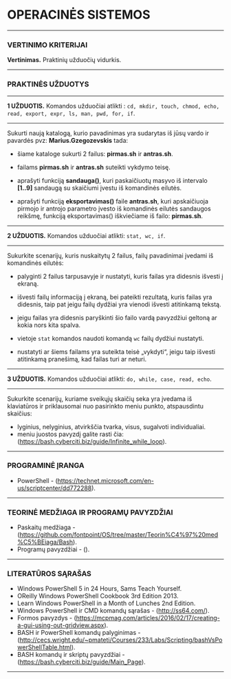 # OPERACINĖS SISTEMOS
___
### VERTINIMO KRITERIJAI

**Vertinimas.** Praktinių užduočių vidurkis.
___

### PRAKTINĖS UŽDUOTYS 
___
**1 UŽDUOTIS.** Komandos užduočiai atlikti : ```cd, mkdir, touch, chmod, echo, read, export, expr, ls, man, pwd, for, if```.
___
Sukurti naują katalogą, kurio pavadinimas yra sudarytas iš jūsų vardo ir pavardės pvz: **Marius.Gzegozevskis** tada:

- šiame kataloge sukurti 2 failus: **pirmas.sh** ir **antras.sh**.

- failams **pirmas.sh** ir **antras.sh** suteikti vykdymo teisę.

- aprašyti funkciją **sandauga()**, kuri paskaičiuotų masyvo iš intervalo **[1..9]** sandaugą su skaičiumi įvestu iš komandinės eilutės.

- aprašyti funkciją **eksportavimas()** faile **antras.sh**, kuri apskaičiuoja pirmojo ir antrojo parametro įvesto iš komandinės eilutės sandaugos reikšmę, funkciją eksportavimas() iškviečiame iš failo: **pirmas.sh**.

___
**2 UŽDUOTIS.** Komandos užduočiai atlikti: ```stat, wc, if```. 
___
Sukurkite scenarijų, kuris nuskaitytų 2 failus, failų pavadinimai įvedami iš komandinės eilutės:

- palyginti 2 failus tarpusavyje ir nustatyti, kuris failas yra didesnis išvesti į ekraną.

- išvesti failų informaciją į ekraną, bei pateikti rezultatą, kuris failas yra didesnis, taip pat jeigu failų dydžiai yra vienodi išvesti atitinkamą tekstą. 
- jeigu failas yra didesnis paryškinti šio failo vardą pavyzdžiui geltoną ar kokia nors kita spalva.

- vietoje ```stat``` komandos naudoti komandą ``wc`` failų dydžiui nustatyti.

- nustatyti ar šiems failams yra suteikta teisė „vykdyti“, jeigu taip išvesti atitinkamą pranešimą, kad failas turi ar neturi.
___

**3 UŽDUOTIS.** Komandos užduočiai atlikti: ```do, while, case, read, echo```.
___

Sukurkite scenarijų, kuriame sveikųjų skaičių seka yra įvedama iš klaviatūros ir priklausomai nuo pasirinkto meniu punkto, atspausdintu skaičius:
- lyginius, nelyginius, atvirkščia tvarka, visus, sugalvoti individualiai.
- meniu juostos pavyzdį galite rasti čia: (https://bash.cyberciti.biz/guide/Infinite_while_loop).

___

### PROGRAMINĖ ĮRANGA
- PowerShell - (https://technet.microsoft.com/en-us/scriptcenter/dd772288).

___

### TEORINĖ MEDŽIAGA IR PROGRAMŲ PAVYZDŽIAI
- Paskaitų medžiaga - (https://github.com/fontpoint/OS/tree/master/Teorin%C4%97%20med%C5%BEiaga/Bash).
- Programų pavyzdžiai - ().

___

### LITERATŪROS SĄRAŠAS
- Windows PowerShell 5 in 24 Hours, Sams Teach Yourself. 
- OReilly Windows PowerShell Cookbook 3rd Edition 2013.
- Learn Windows PowerShell in a Month of Lunches 2nd Edition.
- Windows PowerShell ir CMD komandų sąrašas - (http://ss64.com/).
- Formos pavyzdys - (https://mcpmag.com/articles/2016/02/17/creating-a-gui-using-out-gridview.aspx).
- BASH ir PowerShell komandų palyginimas - (http://cecs.wright.edu/~pmateti/Courses/233/Labs/Scripting/bashVsPowerShellTable.html).
- BASH komandų ir skriptų pavyzdžiai - (https://bash.cyberciti.biz/guide/Main_Page).
___
